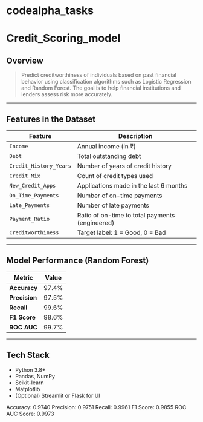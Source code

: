 # codealpha_tasks
# Credit_Scoring_model
## Overview

> Predict creditworthiness of individuals based on past financial behavior using classification algorithms such as Logistic Regression and Random Forest. The goal is to help financial institutions and lenders assess risk more accurately.

---

##  Features in the Dataset

| Feature                        | Description                                     |
|-------------------------------|-------------------------------------------------|
| `Income`                      | Annual income (in ₹)                           |
| `Debt`                        | Total outstanding debt                         |
| `Credit_History_Years`        | Number of years of credit history              |
| `Credit_Mix`                  | Count of credit types used                     |
| `New_Credit_Apps`             | Applications made in the last 6 months         |
| `On_Time_Payments`            | Number of on-time payments                     |
| `Late_Payments`               | Number of late payments                        |
| `Payment_Ratio`               | Ratio of on-time to total payments (engineered)|
| `Creditworthiness`            | Target label: 1 = Good, 0 = Bad                |

---

##  Model Performance (Random Forest)

| Metric         | Value    |
|----------------|----------|
| **Accuracy**   | 97.4%    |
| **Precision**  | 97.5%    |
| **Recall**     | 99.6%    |
| **F1 Score**   | 98.6%    |
| **ROC AUC**    | 99.7%    |

---

## Tech Stack

- Python 3.8+
- Pandas, NumPy
- Scikit-learn
- Matplotlib
- (Optional) Streamlit or Flask for UI




Accuracy: 0.9740
Precision: 0.9751
Recall: 0.9961
F1 Score: 0.9855
ROC AUC Score: 0.9973




